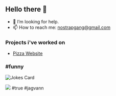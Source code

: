 ## Hello there 👋
- 🤔 I’m looking for help.
- 📫 How to reach me: nostrapgang@gmail.com

### Projects i've worked on
- [Pizza Website](https://timnilsson04.github.io/te4-pizzeria/)

### #funny

![Jokes Card](https://readme-jokes.vercel.app/api) 

![](https://komarev.com/ghpvc/?username=your-github-username) #true #jagvann

<!--
**albertsparrman/albertsparrman** is a ✨ _special_ ✨ repository because its `README.md` (this file) appears on your GitHub profile.

Here are some ideas to get you started:

- 🔭 I’m currently working on ...
- 🌱 I’m currently learning ...
- 👯 I’m looking to collaborate on ...
- 🤔 I’m looking for help with ...
- 💬 Ask me about ...
- 📫 How to reach me: ...
- 😄 Pronouns: ...
- ⚡ Fun fact: ...
-->
